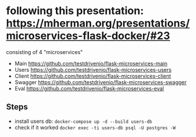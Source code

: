# following this presentation: <https://mherman.org/presentations/microservices-flask-docker/#23>

consisting of 4 "microservices"

* Main <https://github.com/testdrivenio/flask-microservices-main>
* Users <https://github.com/testdrivenio/flask-microservices-users>
* Client <https://github.com/testdrivenio/flask-microservices-client>
* Swagger <https://github.com/testdrivenio/flask-microservices-swagger>
* Eval <https://github.com/testdrivenio/flask-microservices-eval>


## Steps

* install users db: `docker-compose up -d --build users-db`
* check if it worked `docker exec -ti users-db psql -U postgres -W`
